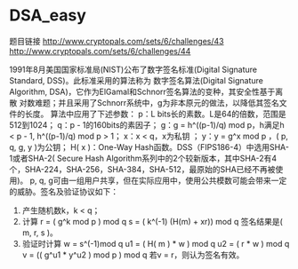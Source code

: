 # DSA_easy
题目链接
http://www.cryptopals.com/sets/6/challenges/43
http://www.cryptopals.com/sets/6/challenges/44

1991年8月美国国家标准局(NIST)公布了数字签名标准(Digital Signature Standard, DSS)。此标准采用的算法称为
数字签名算法(Digital Signature Algorithm, DSA)，它作为ElGamal和Schnorr签名算法的变种，其安全性基于离散
对数难题；并且采用了Schnorr系统中，g为非本原元的做法，以降低其签名文件的长度。
算法中应用了下述参数：
p：L bits长的素数。L是64的倍数，范围是512到1024；
q：p - 1的160bits的素因子；
g：g = h^((p-1)/q) mod p，h满足h < p - 1, h^((p-1)/q) mod p > 1；
x：x < q，x为私钥 ；
y：y = g^x mod p ，( p, q, g, y )为公钥；
H( x )：One-Way Hash函数。DSS（FIPS186-4）中选用SHA-1或者SHA-2( Secure Hash Algorithm系列中的2个较新版本，其中SHA-2有4个，SHA-224，SHA-256，SHA-384，SHA-512，最原始的SHA已经不再被使用)。
p, q, g可由一组用户共享，但在实际应用中，使用公共模数可能会带来一定的威胁。签名及验证协议如下：
1. 产生随机数k，k < q；
2. 计算 r = ( g^k mod p ) mod q
s = ( k^(-1) (H(m) + xr)) mod q
签名结果是( m, r, s )。
3. 验证时计算 w = s^(-1)mod q
u1 = ( H( m ) * w ) mod q
u2 = ( r * w ) mod q
v = (( g^u1 * y^u2 ) mod p ) mod q
若v = r，则认为签名有效。